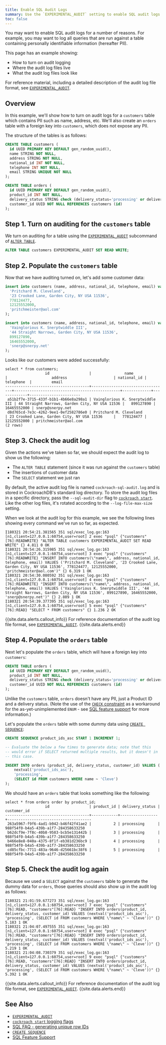 ```yaml
---
title: Enable SQL Audit Logs
summary: Use the `EXPERIMENTAL_AUDIT` setting to enable SQL audit logs on a per-table basis.
toc: false
---
```


You may want to enable SQL audit logs for a number of reasons. For example, you may want to log all queries that are run against a table containing personally identifiable information (hereafter PII).

This page has an example showing:

- How to turn on audit logging
- Where the audit log files live
- What the audit log files look like

For reference material, including a detailed description of the audit log file format, see [`EXPERIMENTAL_AUDIT`](experimental-audit.html).

<div id="toc"></div>

## Overview

In this example, we'll show how to turn on audit logs for a `customers` table which contains PII such as name, address, etc.  We'll also create an `orders` table with a foreign key into `customers`, which does not expose any PII.

The structure of the tables is as follows:

~~~ sql
CREATE TABLE customers (
  id UUID PRIMARY KEY DEFAULT gen_random_uuid(),
  name STRING NOT NULL,
  address STRING NOT NULL,
  national_id INT NOT NULL,
  telephone INT NOT NULL,
  email STRING UNIQUE NOT NULL
);

CREATE TABLE orders (
  id UUID PRIMARY KEY DEFAULT gen_random_uuid(),
  product_id INT NOT NULL,
  delivery_status STRING check (delivery_status='processing' or delivery_status='in-transit' or delivery_status='delivered') NOT NULL,
  customer_id UUID NOT NULL REFERENCES customers (id)
);
~~~

## Step 1. Turn on auditing for the `customers` table

We turn on auditing for a table using the [`EXPERIMENTAL_AUDIT`](experimental-audit.html) subcommand of [`ALTER TABLE`](alter-table.html).

~~~ sql
ALTER TABLE customers EXPERIMENTAL_AUDIT SET READ WRITE;
~~~

## Step 2. Populate the `customers` table

Now that we have auditing turned on, let's add some customer data:

~~~ sql
insert into customers (name, address, national_id, telephone, email) values (
  'Pritchard M. Cleveland',
  '23 Crooked Lane, Garden City, NY USA 11536',
  778124477,
  12125552000,
  'pritchmeister@aol.com'
);

insert into customers (name, address, national_id, telephone, email) values (
  'Vainglorious K. Snerptwiddle III',
  '44 Straight Narrows, Garden City, NY USA 11536',
  899127890,
  16465552000,
  'snerp@snerpy.net'
);
~~~

Looks like our customers were added successfully:

~~~
select * from customers;
                  id                  |               name               |                    address                     | national_id |  telephone  |         email
--------------------------------------+----------------------------------+------------------------------------------------+-------------+-------------+-----------------------
 a51b2f7e-3715-433f-b1b1-4b66e8a298a1 | Vainglorious K. Snerptwiddle III | 44 Straight Narrows, Garden City, NY USA 11536 |   899127890 | 16465552000 | snerp@snerpy.net
 d8d765cd-7e3c-4262-9ee1-0ef2582786e0 | Pritchard M. Cleveland           | 23 Crooked Lane, Garden City, NY USA 11536     |   778124477 | 12125552000 | pritchmeister@aol.com
(2 rows)
~~~

## Step 3. Check the audit log

Given the actions we've taken so far, we should expect the audit log to show us the following:

- The `ALTER TABLE` statement (since it was run against the `customers` table)
- The insertions of customer data
- The `SELECT` statement we just ran

By default, the active audit log file is named `cockroach-sql-audit.log` and is stored in CockroachDB's standard log directory.  To store the audit log files in a specific directory, pass the `--sql-audit-dir` flag to [`cockroach start`](start-a-node.html).  Like the other log files, it's rotated according to the `--log-file-max-size` setting.

When we look at the audit log for this example, we see the following lines showing every command we've run so far, as expected.

~~~
I180321 20:54:21.381565 351 sql/exec_log.go:163  [n1,client=127.0.0.1:60754,user=root] 2 exec "psql" {"customers"[76]:READWRITE} "ALTER TABLE customers EXPERIMENTAL_AUDIT SET READ WRITE" {} 4.811 0 OK
I180321 20:54:26.315985 351 sql/exec_log.go:163  [n1,client=127.0.0.1:60754,user=root] 3 exec "psql" {"customers"[76]:READWRITE} "INSERT INTO customers(\"name\", address, national_id, telephone, email) VALUES ('Pritchard M. Cleveland', '23 Crooked Lane, Garden City, NY USA 11536', 778124477, 12125552000, 'pritchmeister@aol.com')" {} 6.319 1 OK
I180321 20:54:30.080592 351 sql/exec_log.go:163  [n1,client=127.0.0.1:60754,user=root] 4 exec "psql" {"customers"[76]:READWRITE} "INSERT INTO customers(\"name\", address, national_id, telephone, email) VALUES ('Vainglorious K. Snerptwiddle III', '44 Straight Narrows, Garden City, NY USA 11536', 899127890, 16465552000, 'snerp@snerpy.net')" {} 2.809 1 OK
I180321 20:54:39.377395 351 sql/exec_log.go:163  [n1,client=127.0.0.1:60754,user=root] 5 exec "psql" {"customers"[76]:READ} "SELECT * FROM customers" {} 1.236 2 OK
~~~

{{site.data.alerts.callout_info}}
For reference documentation of the audit log file format, see [`EXPERIMENTAL_AUDIT`](experimental-audit.html).
{{site.data.alerts.end}}

## Step 4. Populate the `orders` table

Next let's populate the `orders` table, which will have a foreign key into `customers`:

~~~ sql
CREATE TABLE orders (
  id UUID PRIMARY KEY DEFAULT gen_random_uuid(),
  product_id INT NOT NULL,
  delivery_status STRING check (delivery_status='processing' or delivery_status='in-transit' or delivery_status='delivered') NOT NULL,
  customer_id UUID NOT NULL REFERENCES customers (id)
);
~~~

Unlike the `customers` table, `orders` doesn't have any PII, just a Product ID and a delivery status. (Note the use of the [`CHECK` constraint](check.html) as a workaround for the as-yet-unimplemented `ENUM` - see [SQL feature support](sql-feature-support.html) for more information.)

Let's populate the `orders` table with some dummy data using [`CREATE SEQUENCE`](create-sequence.html):

~~~ sql
CREATE SEQUENCE product_ids_asc START 1 INCREMENT 1;

-- Evaluate the below a few times to generate data; note that this
-- would error if SELECT returned multiple results, but it doesn't in
-- this case.

INSERT INTO orders (product_id, delivery_status, customer_id) VALUES (
    nextval('product_ids_asc'),
    'processing',
    (SELECT id FROM customers WHERE name ~ 'Cleve')
);
~~~

We should have an `orders` table that looks something like the following:

~~~
select * from orders order by product_id;
                  id                  | product_id | delivery_status |             customer_id
--------------------------------------+------------+-----------------+--------------------------------------
 263a5967-f9f6-4ad1-b942-b46f42f41ae2 |          2 | processing      | 988f54f0-b4a5-439b-a1f7-284358633250
 b62dcf9e-7f8c-40b8-9583-bcb5e131442b |          3 | processing      | 988f54f0-b4a5-439b-a1f7-284358633250
 b466e8e8-040a-4375-8f1f-eb381d236bc9 |          4 | processing      | 988f54f0-b4a5-439b-a1f7-284358633250
 cd85cfbc-7711-483a-9646-d25661bc38f6 |          5 | processing      | 988f54f0-b4a5-439b-a1f7-284358633250
~~~

## Step 5. Check the audit log again

Because we used a `SELECT` against the `customers` table to generate the dummy data for `orders`, those queries should also show up in the audit log as follows:

~~~
I180321 21:01:59.677273 351 sql/exec_log.go:163  [n1,client=127.0.0.1:60754,user=root] 7 exec "psql" {"customers"[76]:READ, "customers"[76]:READ} "INSERT INTO orders(product_id, delivery_status, customer_id) VALUES (nextval('product_ids_asc'), 'processing', (SELECT id FROM customers WHERE \"name\" ~ 'Cleve'))" {} 5.183 1 OK
I180321 21:04:07.497555 351 sql/exec_log.go:163  [n1,client=127.0.0.1:60754,user=root] 8 exec "psql" {"customers"[76]:READ, "customers"[76]:READ} "INSERT INTO orders(product_id, delivery_status, customer_id) VALUES (nextval('product_ids_asc'), 'processing', (SELECT id FROM customers WHERE \"name\" ~ 'Cleve'))" {} 5.219 1 OK
I180321 21:04:08.730379 351 sql/exec_log.go:163  [n1,client=127.0.0.1:60754,user=root] 9 exec "psql" {"customers"[76]:READ, "customers"[76]:READ} "INSERT INTO orders(product_id, delivery_status, customer_id) VALUES (nextval('product_ids_asc'), 'processing', (SELECT id FROM customers WHERE \"name\" ~ 'Cleve'))" {} 5.392 1 OK
~~~

{{site.data.alerts.callout_info}}
For reference documentation of the audit log file format, see [`EXPERIMENTAL_AUDIT`](experimental-audit.html).
{{site.data.alerts.end}}

## See Also

- [`EXPERIMENTAL_AUDIT`](experimental-audit.html)
- [`cockroach start` logging flags](start-a-node.html#logging)
- [SQL FAQ - generating unique row IDs](sql-faqs.html#how-do-i-auto-generate-unique-row-ids-in-cockroachdb)
- [`CREATE SEQUENCE`](create-sequence.html)
- [SQL Feature Support](sql-feature-support.html)
